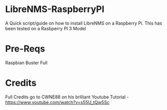 # LibreNMS-RaspberryPI

A Quick script/guide on how to install LibreNMS on a Raspberry Pi. This has been tested on a Rasbperry PI 3 Model


# Pre-Reqs

Raspbian Buster Full

# Credits 
Full Credits go to CWNE88 on his brilliant Youtube Tutorial - https://www.youtube.com/watch?v=s55U_tQw5Sc

